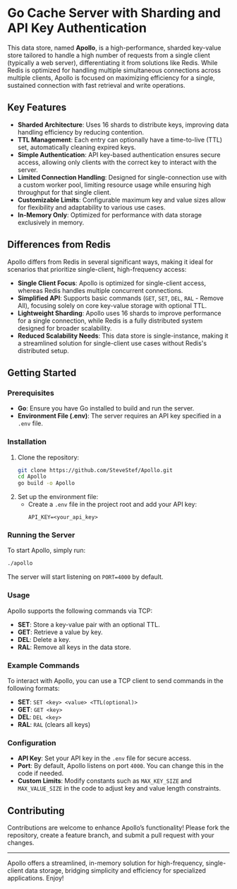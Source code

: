 # Go Cache Server with Sharding and API Key Authentication

This data store, named **Apollo**, is a high-performance, sharded key-value store tailored to handle a high number of requests from a single client (typically a web server), differentiating it from solutions like Redis. While Redis is optimized for handling multiple simultaneous connections across multiple clients, Apollo is focused on maximizing efficiency for a single, sustained connection with fast retrieval and write operations.

## Key Features

- **Sharded Architecture**: Uses 16 shards to distribute keys, improving data handling efficiency by reducing contention.
- **TTL Management**: Each entry can optionally have a time-to-live (TTL) set, automatically cleaning expired keys.
- **Simple Authentication**: API key-based authentication ensures secure access, allowing only clients with the correct key to interact with the server.
- **Limited Connection Handling**: Designed for single-connection use with a custom worker pool, limiting resource usage while ensuring high throughput for that single client.
- **Customizable Limits**: Configurable maximum key and value sizes allow for flexibility and adaptability to various use cases.
- **In-Memory Only**: Optimized for performance with data storage exclusively in memory.

## Differences from Redis

Apollo differs from Redis in several significant ways, making it ideal for scenarios that prioritize single-client, high-frequency access:

- **Single Client Focus**: Apollo is optimized for single-client access, whereas Redis handles multiple concurrent connections.
- **Simplified API**: Supports basic commands (`GET`, `SET`, `DEL`, `RAL` - Remove All), focusing solely on core key-value storage with optional TTL.
- **Lightweight Sharding**: Apollo uses 16 shards to improve performance for a single connection, while Redis is a fully distributed system designed for broader scalability.
- **Reduced Scalability Needs**: This data store is single-instance, making it a streamlined solution for single-client use cases without Redis's distributed setup.

## Getting Started

### Prerequisites

- **Go**: Ensure you have Go installed to build and run the server.
- **Environment File (.env)**: The server requires an API key specified in a `.env` file.

### Installation

1. Clone the repository:
   ```bash
   git clone https://github.com/SteveStef/Apollo.git
   cd Apollo
   go build -o Apollo

2. Set up the environment file:
   - Create a `.env` file in the project root and add your API key:
     ```
     API_KEY=<your_api_key>
     ```

### Running the Server

To start Apollo, simply run:

```bash
./apollo
```

The server will start listening on `PORT=4000` by default.

### Usage

Apollo supports the following commands via TCP:

- **SET**: Store a key-value pair with an optional TTL.
- **GET**: Retrieve a value by key.
- **DEL**: Delete a key.
- **RAL**: Remove all keys in the data store.

### Example Commands

To interact with Apollo, you can use a TCP client to send commands in the following formats:

- **SET**: `SET <key> <value> <TTL(optional)>`
- **GET**: `GET <key>`
- **DEL**: `DEL <key>`
- **RAL**: `RAL` (clears all keys)

### Configuration

- **API Key**: Set your API key in the `.env` file for secure access.
- **Port**: By default, Apollo listens on port `4000`. You can change this in the code if needed.
- **Custom Limits**: Modify constants such as `MAX_KEY_SIZE` and `MAX_VALUE_SIZE` in the code to adjust key and value length constraints.

## Contributing

Contributions are welcome to enhance Apollo’s functionality! Please fork the repository, create a feature branch, and submit a pull request with your changes.

---

Apollo offers a streamlined, in-memory solution for high-frequency, single-client data storage, bridging simplicity and efficiency for specialized applications. Enjoy!

